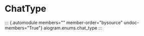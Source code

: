 # ChatType

::: {.automodule members="" member-order="bysource" undoc-members="True"}
aiogram.enums.chat_type
:::
